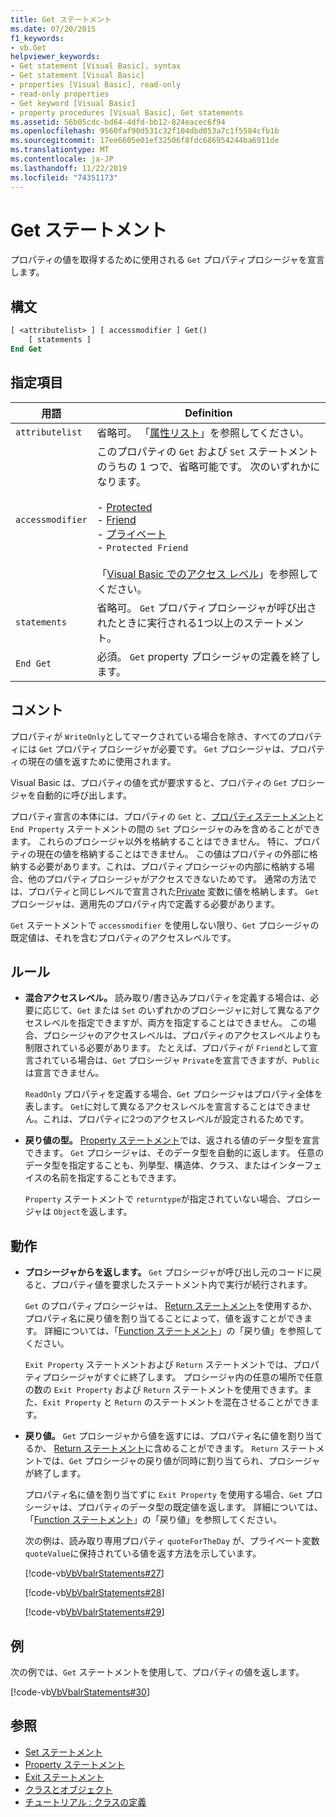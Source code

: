 ```yaml
---
title: Get ステートメント
ms.date: 07/20/2015
f1_keywords:
- vb.Get
helpviewer_keywords:
- Get statement [Visual Basic], syntax
- Get statement [Visual Basic]
- properties [Visual Basic], read-only
- read-only properties
- Get keyword [Visual Basic]
- property procedures [Visual Basic], Get statements
ms.assetid: 56b05cdc-bd64-4dfd-bb12-824eacec6f94
ms.openlocfilehash: 9560faf90d531c32f104dbd053a7c1f5584cfb1b
ms.sourcegitcommit: 17ee6605e01ef32506f8fdc686954244ba6911de
ms.translationtype: MT
ms.contentlocale: ja-JP
ms.lasthandoff: 11/22/2019
ms.locfileid: "74351173"
---
```

# <a name="get-statement"></a>Get ステートメント
プロパティの値を取得するために使用される `Get` プロパティプロシージャを宣言します。  
  
## <a name="syntax"></a>構文  
  
```vb  
[ <attributelist> ] [ accessmodifier ] Get()  
    [ statements ]  
End Get  
```  
  
## <a name="parts"></a>指定項目  
  
|用語|Definition|  
|---|---|  
|`attributelist`|省略可。 「[属性リスト](../../../visual-basic/language-reference/statements/attribute-list.md)」を参照してください。|  
|`accessmodifier`|このプロパティの `Get` および `Set` ステートメントのうちの 1 つで、省略可能です。 次のいずれかになります。<br /><br /> -     [Protected](../../../visual-basic/language-reference/modifiers/protected.md)<br />-   [Friend](../../../visual-basic/language-reference/modifiers/friend.md)<br />-   [プライベート](../../../visual-basic/language-reference/modifiers/private.md)<br />-   `Protected Friend`<br /><br /> 「[Visual Basic でのアクセス レベル](../../../visual-basic/programming-guide/language-features/declared-elements/access-levels.md)」を参照してください。|  
|`statements`|省略可。 `Get` プロパティプロシージャが呼び出されたときに実行される1つ以上のステートメント。|  
|`End Get`|必須。 `Get` property プロシージャの定義を終了します。|  
  
## <a name="remarks"></a>コメント  
 プロパティが `WriteOnly`としてマークされている場合を除き、すべてのプロパティには `Get` プロパティプロシージャが必要です。 `Get` プロシージャは、プロパティの現在の値を返すために使用されます。  
  
 Visual Basic は、プロパティの値を式が要求すると、プロパティの `Get` プロシージャを自動的に呼び出します。  
  
 プロパティ宣言の本体には、プロパティの `Get` と、[プロパティステートメント](../../../visual-basic/language-reference/statements/property-statement.md)と `End Property` ステートメントの間の `Set` プロシージャのみを含めることができます。 これらのプロシージャ以外を格納することはできません。 特に、プロパティの現在の値を格納することはできません。 この値はプロパティの外部に格納する必要があります。これは、プロパティプロシージャの内部に格納する場合、他のプロパティプロシージャがアクセスできないためです。 通常の方法では、プロパティと同じレベルで宣言された[Private](../../../visual-basic/language-reference/modifiers/private.md) 変数に値を格納します。 `Get` プロシージャは、適用先のプロパティ内で定義する必要があります。  
  
 `Get` ステートメントで `accessmodifier` を使用しない限り、`Get` プロシージャの既定値は、それを含むプロパティのアクセスレベルです。  
  
## <a name="rules"></a>ルール  
  
- **混合アクセスレベル。** 読み取り/書き込みプロパティを定義する場合は、必要に応じて、`Get` または `Set` のいずれかのプロシージャに対して異なるアクセスレベルを指定できますが、両方を指定することはできません。 この場合、プロシージャのアクセスレベルは、プロパティのアクセスレベルよりも制限されている必要があります。 たとえば、プロパティが `Friend`として宣言されている場合は、`Get` プロシージャ `Private`を宣言できますが、`Public`は宣言できません。  
  
     `ReadOnly` プロパティを定義する場合、`Get` プロシージャはプロパティ全体を表します。 `Get`に対して異なるアクセスレベルを宣言することはできません。これは、プロパティに2つのアクセスレベルが設定されるためです。  
  
- **戻り値の型。** [Property ステートメント](../../../visual-basic/language-reference/statements/property-statement.md)では、返される値のデータ型を宣言できます。 `Get` プロシージャは、そのデータ型を自動的に返します。 任意のデータ型を指定することも、列挙型、構造体、クラス、またはインターフェイスの名前を指定することもできます。  
  
     `Property` ステートメントで `returntype`が指定されていない場合、プロシージャは `Object`を返します。  
  
## <a name="behavior"></a>動作  
  
- **プロシージャからを返します。** `Get` プロシージャが呼び出し元のコードに戻ると、プロパティ値を要求したステートメント内で実行が続行されます。  
  
     `Get` のプロパティプロシージャは、 [Return ステートメント](../../../visual-basic/language-reference/statements/return-statement.md)を使用するか、プロパティ名に戻り値を割り当てることによって、値を返すことができます。 詳細については、「[Function ステートメント](../../../visual-basic/language-reference/statements/function-statement.md)」の「戻り値」を参照してください。  
  
     `Exit Property` ステートメントおよび `Return` ステートメントでは、プロパティプロシージャがすぐに終了します。 プロシージャ内の任意の場所で任意の数の `Exit Property` および `Return` ステートメントを使用できます。また、`Exit Property` と `Return` のステートメントを混在させることができます。  
  
- **戻り値。** `Get` プロシージャから値を返すには、プロパティ名に値を割り当てるか、 [Return ステートメント](../../../visual-basic/language-reference/statements/return-statement.md)に含めることができます。 `Return` ステートメントでは、`Get` プロシージャの戻り値が同時に割り当てられ、プロシージャが終了します。  
  
     プロパティ名に値を割り当てずに `Exit Property` を使用する場合、`Get` プロシージャは、プロパティのデータ型の既定値を返します。 詳細については、「[Function ステートメント](../../../visual-basic/language-reference/statements/function-statement.md)」の「戻り値」を参照してください。  
  
     次の例は、読み取り専用プロパティ `quoteForTheDay` が、プライベート変数 `quoteValue`に保持されている値を返す方法を示しています。  
  
     [!code-vb[VbVbalrStatements#27](~/samples/snippets/visualbasic/VS_Snippets_VBCSharp/VbVbalrStatements/VB/Class1.vb#27)]  
  
     [!code-vb[VbVbalrStatements#28](~/samples/snippets/visualbasic/VS_Snippets_VBCSharp/VbVbalrStatements/VB/Class1.vb#28)]  
  
     [!code-vb[VbVbalrStatements#29](~/samples/snippets/visualbasic/VS_Snippets_VBCSharp/VbVbalrStatements/VB/Class1.vb#29)]  
  
## <a name="example"></a>例  
 次の例では、`Get` ステートメントを使用して、プロパティの値を返します。  
  
 [!code-vb[VbVbalrStatements#30](~/samples/snippets/visualbasic/VS_Snippets_VBCSharp/VbVbalrStatements/VB/Class1.vb#30)]  
  
## <a name="see-also"></a>参照

- [Set ステートメント](../../../visual-basic/language-reference/statements/set-statement.md)
- [Property ステートメント](../../../visual-basic/language-reference/statements/property-statement.md)
- [Exit ステートメント](../../../visual-basic/language-reference/statements/exit-statement.md)
- [クラスとオブジェクト](../../../visual-basic/programming-guide/language-features/objects-and-classes/index.md)
- [チュートリアル : クラスの定義](../../../visual-basic/programming-guide/language-features/objects-and-classes/walkthrough-defining-classes.md)
